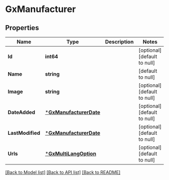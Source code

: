 # GxManufacturer

## Properties
Name | Type | Description | Notes
------------ | ------------- | ------------- | -------------
**Id** | **int64** |  | [optional] [default to null]
**Name** | **string** |  | [default to null]
**Image** | **string** |  | [optional] [default to null]
**DateAdded** | [***GxManufacturerDate**](GXManufacturerDate.md) |  | [optional] [default to null]
**LastModified** | [***GxManufacturerDate**](GXManufacturerDate.md) |  | [optional] [default to null]
**Urls** | [***GxMultiLangOption**](GXMultiLangOption.md) |  | [optional] [default to null]

[[Back to Model list]](../README.md#documentation-for-models) [[Back to API list]](../README.md#documentation-for-api-endpoints) [[Back to README]](../README.md)

